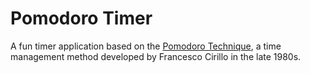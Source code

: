 # Pomodoro Timer

A fun timer application based on the [Pomodoro Technique](https://en.wikipedia.org/wiki/Pomodoro_Technique), a time management method developed by Francesco Cirillo in the late 1980s. 